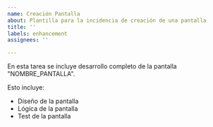 ```yaml
---
name: Creación Pantalla
about: Plantilla para la incidencia de creación de una pantalla
title: ''
labels: enhancement
assignees: ''

---
```


En esta tarea se incluye desarrollo completo de la pantalla "NOMBRE_PANTALLA".

Esto incluye: 
- Diseño de la pantalla
- Lógica de la pantalla
- Test de la pantalla

